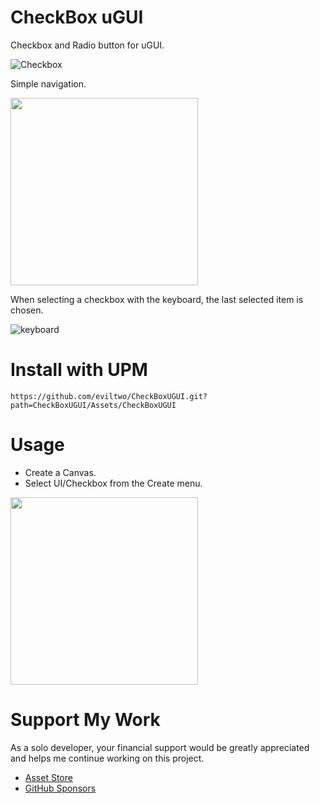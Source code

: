 # CheckBox uGUI
Checkbox and Radio button for uGUI.

![Checkbox](https://github.com/user-attachments/assets/340ffb6c-c2c5-4d43-b047-5822798ab281)

Simple navigation.

<img src="https://github.com/user-attachments/assets/a6a542af-aff8-4907-9d1c-6d3e2c169b7b" width="300">

When selecting a checkbox with the keyboard, the last selected item is chosen.

![keyboard](https://github.com/user-attachments/assets/106c0856-59fd-4dc3-bea3-12f35a207166)

# Install with UPM
```
https://github.com/eviltwo/CheckBoxUGUI.git?path=CheckBoxUGUI/Assets/CheckBoxUGUI
```

# Usage
- Create a Canvas.
- Select UI/Checkbox from the Create menu.

<img src="https://github.com/user-attachments/assets/78de2f38-4bed-4b21-a2c2-af5bacbbb7ea" width="300">

# Support My Work
As a solo developer, your financial support would be greatly appreciated and helps me continue working on this project.
- [Asset Store](https://assetstore.unity.com/publishers/12117)
- [GitHub Sponsors](https://github.com/sponsors/eviltwo)
